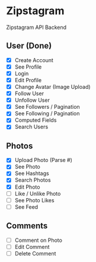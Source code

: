# Zipstagram

Zipstagram API Backend

## User (Done)

- [X] Create Account
- [X] See Profile
- [X] Login
- [X] Edit Profile
- [X] Change Avatar (Image Upload)
- [X] Follow User
- [X] Unfollow User
- [X] See Followers / Pagination
- [X] See Following / Pagination
- [X] Computed Fields
- [X] Search Users

## Photos

- [X] Upload Photo (Parse #)
- [X] See Photo
- [X] See Hashtags
- [X] Search Photos
- [X] Edit Photo
- [ ] Like / Unlike Photo
- [ ] See Photo Likes
- [ ] See Feed

## Comments

- [ ] Comment on Photo
- [ ] Edit Comment
- [ ] Delete Comment